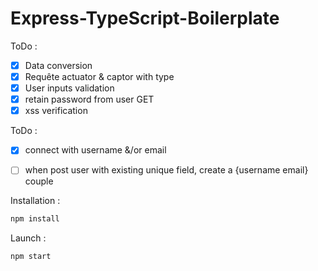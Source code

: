 # Express-TypeScript-Boilerplate

ToDo :

- [x] Data conversion
- [x] Requête actuator & captor with type
- [x] User inputs validation
- [x] retain password from user GET
- [x] xss verification

ToDo :

- [x] connect with username &/or email
- [ ] when post user with existing unique field, create a {username email} couple


Installation : 

```ts
npm install
```

Launch : 

```ts
npm start
```

